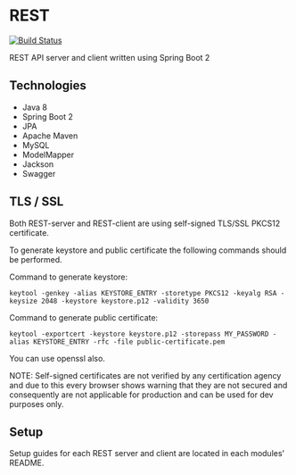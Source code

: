 # REST
[![Build Status](https://travis-ci.com/sergeivisotsky/REST.svg?branch=master)](https://travis-ci.com/sergeivisotsky/REST)

REST API server and client written using Spring Boot 2

## Technologies
* Java 8
* Spring Boot 2
* JPA
* Apache Maven
* MySQL
* ModelMapper
* Jackson
* Swagger

## TLS / SSL
Both REST-server and REST-client are using self-signed TLS/SSL PKCS12 certificate.

To generate keystore and public certificate the following commands should be performed.

Command to generate keystore:
```text
keytool -genkey -alias KEYSTORE_ENTRY -storetype PKCS12 -keyalg RSA -keysize 2048 -keystore keystore.p12 -validity 3650
```

Command to generate public certificate:
```text
keytool -exportcert -keystore keystore.p12 -storepass MY_PASSWORD -alias KEYSTORE_ENTRY -rfc -file public-certificate.pem
```

You can use openssl also.

NOTE: Self-signed certificates are not verified by any certification agency and due to this every browser shows warning that they are not secured and consequently are not applicable for production and can be used for dev purposes only.

## Setup
Setup guides for each REST server and client are located in each modules' README.